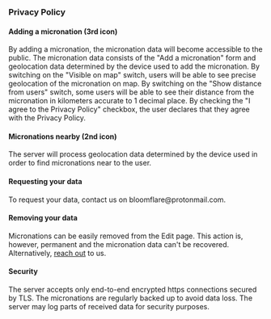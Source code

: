 <section>
    <h3>Privacy Policy</h3>
    <h4> Adding a micronation (3rd icon)</h4>
    <p>
        By adding a micronation, the micronation data will become accessible to the public.
        The micronation data consists of the "Add a micronation" form and geolocation data determined by the device used to add the micronation.
        By switching on the "Visible on map" switch, users will be able to see precise geolocation of the micronation on map.
        By switching on the "Show distance from users" switch, some users will be able to see their distance from the micronation in kilometers accurate to 1 decimal place.
        By checking the "I agree to the Privacy Policy" checkbox, the user declares that they agree with the Privacy Policy.
    </p>
    <h4> Micronations nearby (2nd icon)</h4>
    <p>
        The server will process geolocation data determined by the device used in order to find micronations near to the user.
    </p>
    <h4> Requesting your data </h4>
    <p>
        To request your data, contact us on bloomflare@protonmail.com.
    </p>
    <h4> Removing your data </h4>
    <p>
        Micronations can be easily removed from the Edit page. This action is, however, permanent and the micronation data can't be recovered.
        Alternatively, <a href="/about.html">reach out</a> to us.
    </p>
    <h4> Security </h4>
    <p>
        The server accepts only end-to-end encrypted https connections secured by TLS.
        The micronations are regularly backed up to avoid data loss.
        The server may log parts of received data for security purposes.
    </p>
</section>